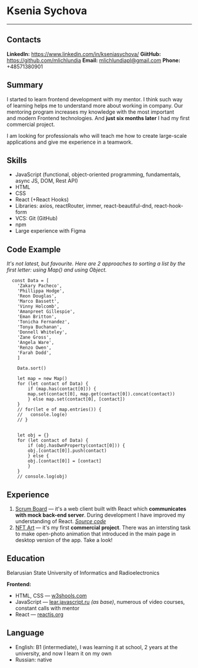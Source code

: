 # Ksenia Sychova

---

## Contacts

**LinkedIn:** <https://www.linkedin.com/in/kseniasychova/>
**GiitHub:** <https://github.com/mlichlundia>
**Email:** <mlichlundiapl@gmail.com>
**Phone:** +48571380901

## Summary

I started to learn frontend development with my mentor. I think such way of learning helps me to understand more about working in company. Our mentoring program increases my knowledge with the most important and modern Frontend technologies. And **just six months later** I had my first commercial project.

I am looking for professionals who will teach me how to create large-scale applications and give me experience in a teamwork.

## Skills

- JavaScript (functional, object-oriented programming, fundamentals, async JS, DOM, Rest API)
- HTML
- CSS
- React (+React Hooks)
- Libraries: axios, reactRouter, immer, react-beautiful-dnd, react-hook-form
- VCS: Git (GitHub)
- npm
- Large experience with Figma

## Code Example

_It's not latest, but favourite. Here are 2 approaches to sorting a list by the first letter: using Map() and using Object._

      const Data = [
        'Zakary Pacheco',
        'Phillippa Hodge',
        'Reon Douglas',
        'Marco Bassett',
        'Vinny Holcomb',
        'Amanpreet Gillespie',
        'Eman Britton',
        'Tonicha Fernandez',
        'Tonya Buchanan',
        'Donnell Whiteley',
        'Zane Gross',
        'Angela Ware',
        'Renzo Owen',
        'Farah Dodd',
        ]

        Data.sort()

        let map = new Map()
        for (let contact of Data) {
            if (map.has(contact[0])) {
            map.set(contact[0], map.get(contact[0]).concat(contact))
            } else map.set(contact[0], [contact])
        }
        // for(let e of map.entries()) {
        //   console.log(e)
        // }


        let obj = {}
        for (let contact of Data) {
            if (obj.hasOwnProperty(contact[0])) {
            obj.[contact[0]].push(contact)
            } else {
            obj.[contact[0]] = [contact]
            }
        }
        // console.log(obj)

## Experience

1. [Scrum Board](https://mlichlundia.github.io/scrum_board/#/login) — it's a web client built with React which **communicates with mock back-end server**. During development I have improved my understanding of React. _[Source code](https://github.com/mlichlundia/scrum_board)_
2. [NFT Art](https://mlichlundia.github.io/nft-art/#/home) — it's my first **commercial project**. There was an intersting task to make open-photo animation that introduced in the main page in desktop version of the app. Take a look!

## Education

Belarusian State University of Informatics and Radioelectronics

**Frontend:**

- HTML, CSS — [w3shools.com](https://www.w3schools.com/)
- JavaScript — [lear.javascript.ru](https://learn.javascript.ru/) _(as base)_, numerous of video courses, constant calls with mentor
- React — [reactjs.org](https://reactjs.org/docs/getting-started.html)

## Language

- English: B1 (intermediate), I was learning it at school, 2 years at the university, and now I learn it on my own
- Russian: native
